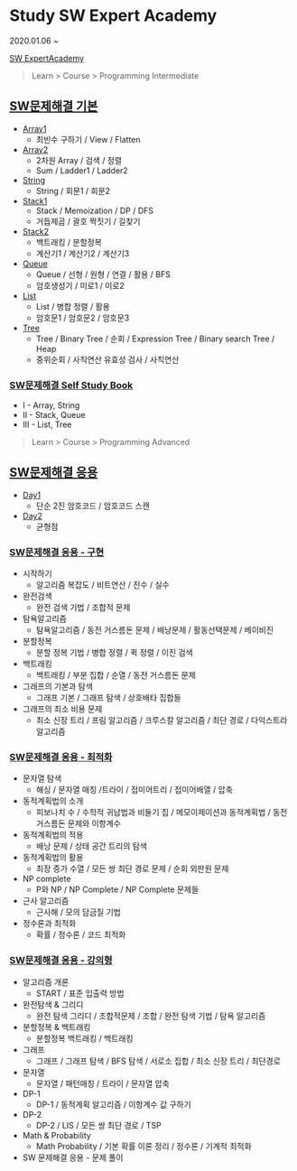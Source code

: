 # Study SW Expert Academy

2020.01.06 ~

[SW ExpertAcademy](https://swexpertacademy.com/)




> Learn > Course > Programming Intermediate

## [SW문제해결 기본](/ProgrammingIntermediate.md)

* [Array1](/[ProgrammingIntermediate]/[ProgrammingIntermediate]Day1.md)
  * 최빈수 구하기 / View / Flatten
* [Array2](/[ProgrammingIntermediate]/[ProgrammingIntermediate]Day2.md)
  * 2차원 Array / 검색 / 정렬
  * Sum / Ladder1 / Ladder2
* [String](/[ProgrammingIntermediate]/[ProgrammingIntermediate]Day3.md)
  * String / 회문1 / 회문2
* [Stack1](/[ProgrammingIntermediate]/[ProgrammingIntermediate]Day4.md)
  * Stack / Memoization / DP / DFS
  * 거듭제곱 / 괄호 짝짓기 / 길찾기
* [Stack2](/[ProgrammingIntermediate]/[ProgrammingIntermediate]Day6.md)
  * 백트래킹 / 분할정복
  * 계산기1 / 계산기2 / 계산기3
* [Queue](/[ProgrammingIntermediate]/[ProgrammingIntermediate]Day7.md)
  * Queue / 선형 / 원형 / 연결 / 활용 / BFS
  * 암호생성기 / 미로1 / 미로2
* [List](/[ProgrammingIntermediate]/[ProgrammingIntermediate]Day8.md)
  * List / 병합 정렬 / 활용
  * 암호문1 / 암호문2 / 암호문3
* [Tree](/[ProgrammingIntermediate]/[ProgrammingIntermediate]Day9.md)
  * Tree / Binary Tree / 순회 / Expression Tree / Binary search Tree / Heap
  * 중위순회 / 사칙연산 유효성 검사 / 사칙연산



### [SW문제해결 Self Study Book](/ProgrammingIntermediateSSB.md)

* I - Array, String
* II - Stack, Queue
* III - List, Tree





> Learn > Course > Programming Advanced

## [SW문제해결 응용](/[ProgrammingAdvanced])

* [Day1](/[ProgrammingAdvanced]/[ProgrammingIntermediate]Day1.md)
  * 단순 2진 암호코드 / 암호코드 스캔
* [Day2](/[ProgrammingAdvanced]/[ProgrammingIntermediate]Day2.md)
  * 균형점



### [SW문제해결 응용 - 구현](/[ProgrammingAdvanced]/ProgrammingAdvanced_Implement.md)

* 시작하기
  * 알고리즘 복잡도 / 비트연산 / 진수 / 실수
* 완전검색
  * 완전 검색 기법 / 조합적 문제
* 탐욕알고리즘
  * 탐욕알고리즘 / 동전 거스름돈 문제 / 배낭문제 / 활동선택문제 / 베이비진
* 분할정복
  * 분할 정복 기법 / 병합 정렬 / 퀵 정렬 / 이진 검색
* 백트래킹
  * 백트래킹 / 부분 집합 / 순열 / 동전 거스름돈 문제
* 그래프의 기본과 탐색
  * 그래프 기본 / 그래프 탐색 / 상호배타 집합들
* 그래프의 최소 비용 문제
  * 최소 신장 트리 / 프림 알고리즘 / 크루스칼 알고리즘 / 최단 경로 / 다익스트라 알고리즘



### [SW문제해결 응용 - 최적화](/[ProgrammingAdvanced]/ProgrammingAdvanced_Optimization.md)

* 문자열 탐색
  * 해싱 / 문자열 매칭 /트라이 / 접미어트리 / 접미어배열 / 압축
* 동적계획법의 소개
  * 피보나치 수 / 수학적 귀납법과 비둘기 집 / 메모이제이션과 동적계획법 / 동전 거스름돈 문제와 이항계수
* 동적계획법의 적용
  * 배낭 문제 / 상태 공간 트리의 탐색
* 동적계획법의 활용
  * 최장 증가 수열 / 모든 쌍 최단 경로 문제 / 순회 외판원 문제
* NP complete
  * P와 NP / NP Complete / NP Complete 문제들
* 근사 알고리즘
  * 근사해 / 모의 담금질 기법
* 정수론과 최적화
  * 확률 / 정수론 / 코드 최적화



### [SW문제해결 응용 - 강의형](/[ProgrammingAdvanced]/ProgrammingAdvanced_Lecture.md)

* 알고리즘 개론
  * START / 표준 입출력 방법
* 완전탐색 & 그리디
  * 완전 탐색 그리디 / 조합적문제 / 조합 / 완전 탐색 기법 / 탐욕 알고리즘
* 분할정복 & 백트래킹
  * 분할정복 백트래킹 / 백트래킹
* 그래프
  * 그래프 / 그래프 탐색 / BFS 탐색 / 서로소 집합 / 최소 신장 트리 / 최단경로
* 문자열
  * 문자열 / 패턴매칭 / 트라이 / 문자열 압축
* DP-1
  * DP-1 / 동적계획 알고리즘 / 이항계수 값 구하기
* DP-2
  * DP-2 / LIS / 모든 쌍 최단 경로 / TSP
* Math & Probability
  * Math Probability / 기본 확률 이론 정리 / 정수론 / 기계적 최적화
* SW 문제해결 응용 - 문제 풀이